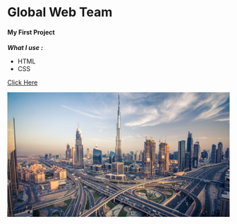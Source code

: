 # Global Web Team 
#### My First Project 
***What I use :***
- HTML 
- CSS

[Click Here](https://ranamaj.github.io/webteam/)


![](images/Dubai-Sky-Pods-Feature.jpg)

